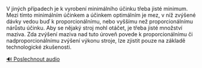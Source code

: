 
V jiných případech je k vyrobení minimálního účinku třeba jisté minimum. Mezi tímto minimálním účinkem a účinkem optimálním je mez, v níž zvýšené dávky vedou buď k proporcionálnímu, nebo vyššímu než proporcionálnímu nárůstu účinku. Aby se nějaký stroj mohl otáčet, je třeba jisté množství maziva. Zda zvýšení maziva nad tuto úroveň povede k proporcionálnímu či nadproporcionálnímu zvýšení výkonu stroje, lze zjistit pouze na základě technologické zkušenosti.

[🔊 Poslechnout audio](/data/7-paragraphs/audio/chapter_32/para_005-V-jinch-ppadech-je-k-vyroben-minimlnho-ink.mp3)
